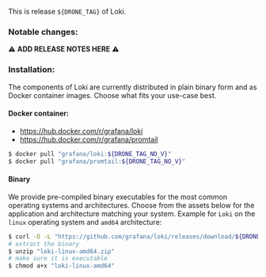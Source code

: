 This is release `${DRONE_TAG}` of Loki.

### Notable changes:
:warning: **ADD RELEASE NOTES HERE** :warning:


### Installation:
The components of Loki are currently distributed in plain binary form and as Docker container images. Choose what fits your use-case best.

#### Docker container:
* https://hub.docker.com/r/grafana/loki
* https://hub.docker.com/r/grafana/promtail
```bash
$ docker pull "grafana/loki:${DRONE_TAG_NO_V}"
$ docker pull "grafana/promtail:${DRONE_TAG_NO_V}"
```

#### Binary
We provide pre-compiled binary executables for the most common operating systems and architectures.
Choose from the assets below for the application and architecture matching your system.
Example for `Loki` on the `linux` operating system and `amd64` architecture:

```bash
$ curl -O -L "https://github.com/grafana/loki/releases/download/${DRONE_TAG}/loki-linux-amd64.zip"
# extract the binary
$ unzip "loki-linux-amd64.zip"
# make sure it is executable
$ chmod a+x "loki-linux-amd64"
```

